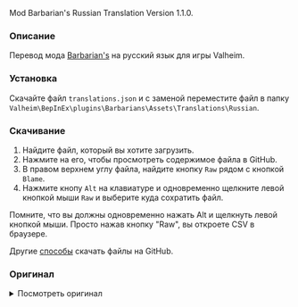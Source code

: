 Mod Barbarian's Russian Translation Version 1.1.0.

### Описание

Перевод мода [Barbarian's](https://www.nexusmods.com/valheim/mods/640) на русский язык для игры Valheim. 

### Установка

Скачайте файл `translations.json` и с заменой переместите файл в папку `Valheim\BepInEx\plugins\Barbarians\Assets\Translations\Russian`.

### Скачивание

1. Найдите файл, который вы хотите загрузить.
2. Нажмите на его, чтобы просмотреть содержимое файла в GitHub.
3. В правом верхнем углу файла, найдите кнопку `Raw` рядом с кнопкой `Blame`.
4. Нажмите кнопу `Alt` на клавиатуре и одновременно щелкните левой кнопкой мыши `Raw` и выберите куда сохратить файл.

Помните, что вы должны одновременно нажать Alt и щелкнуть левой кнопкой мыши. Просто нажав кнопку "Raw", вы откроете CSV в браузере.

Другие [способы](https://coderoad.ru/4604663/%D0%A1%D0%BA%D0%B0%D1%87%D0%B0%D1%82%D1%8C-%D0%BE%D1%82%D0%B4%D0%B5%D0%BB%D1%8C%D0%BD%D1%8B%D0%B5-%D1%84%D0%B0%D0%B9%D0%BB%D1%8B-%D1%81-GitHub) скачать файлы на GitHub.

### Оригинал 

<details>
  <summary>Посмотреть оригинал</summary>
  
```
{
  "ArmorBarbarianBronzeHelmetJD": "Barbarian's bronze helmet",
  "ArmorBarbarianBronzeHelmetJD_desc": "A helmet made from a bronze alloy.",
  "ArmorBarbarianBronzeChestJD": "arbarian's bronze armor",
  "ArmorBarbarianBronzeChestJD_desc": "A simple piece of metal attached to leather straps, leaves some things to be desired.",
  "ArmorBarbarianBronzeLegsJD": "Barbarian's pants",
  "ArmorBarbarianBronzeLegsJD_desc": "Fabric pants and leather boots with a fashionable bronze belt.",
  "ArmorBarbarianCapeJD": "Barbarian's fur cloak",
  "ArmorBarbarianCapeJD_desc": "Thick but short cape made of fur. Covers your back when your drunk raidmates can't."
}
```
  
</details>
